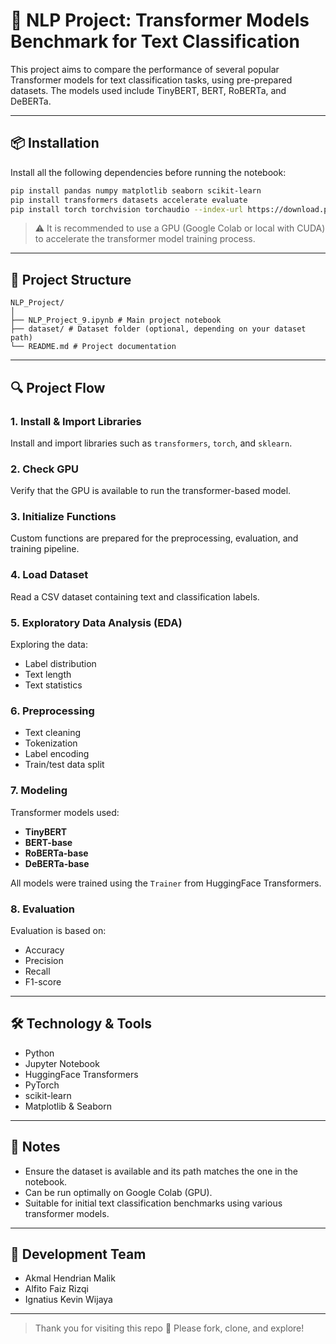 # 🧠 NLP Project: Transformer Models Benchmark for Text Classification

This project aims to compare the performance of several popular Transformer models for text classification tasks, using pre-prepared datasets. The models used include TinyBERT, BERT, RoBERTa, and DeBERTa.

---

## 📦 Installation

Install all the following dependencies before running the notebook:

```bash
pip install pandas numpy matplotlib seaborn scikit-learn
pip install transformers datasets accelerate evaluate
pip install torch torchvision torchaudio --index-url https://download.pytorch.org/whl/cu118
```

> ⚠️ It is recommended to use a GPU (Google Colab or local with CUDA) to accelerate the transformer model training process.

---

## 📁 Project Structure

```
NLP_Project/
│
├── NLP_Project_9.ipynb # Main project notebook
├── dataset/ # Dataset folder (optional, depending on your dataset path)
└── README.md # Project documentation
```

---

## 🔍 Project Flow

### 1. Install & Import Libraries

Install and import libraries such as `transformers`, `torch`, and `sklearn`.

### 2. Check GPU

Verify that the GPU is available to run the transformer-based model.

### 3. Initialize Functions

Custom functions are prepared for the preprocessing, evaluation, and training pipeline.

### 4. Load Dataset

Read a CSV dataset containing text and classification labels.

### 5. Exploratory Data Analysis (EDA)

Exploring the data:
- Label distribution
- Text length
- Text statistics

### 6. Preprocessing

- Text cleaning
- Tokenization
- Label encoding
- Train/test data split

### 7. Modeling

Transformer models used:
- **TinyBERT**
- **BERT-base**
- **RoBERTa-base**
- **DeBERTa-base**

All models were trained using the `Trainer` from HuggingFace Transformers.

### 8. Evaluation

Evaluation is based on:
- Accuracy
- Precision
- Recall
- F1-score

---

## 🛠 Technology & Tools

- Python
- Jupyter Notebook
- HuggingFace Transformers
- PyTorch
- scikit-learn
- Matplotlib & Seaborn

---

## 📌 Notes

- Ensure the dataset is available and its path matches the one in the notebook.
- Can be run optimally on Google Colab (GPU).
- Suitable for initial text classification benchmarks using various transformer models.

---

## 👤 Development Team

- Akmal Hendrian Malik
- Alfito Faiz Rizqi
- Ignatius Kevin Wijaya

---

> Thank you for visiting this repo 🙏 Please fork, clone, and explore!
